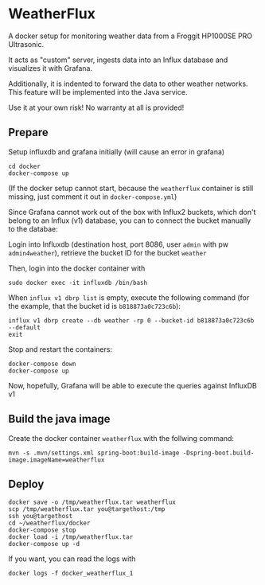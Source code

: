 # WeatherFlux

A docker setup for monitoring weather data from a Froggit HP1000SE PRO Ultrasonic.

It acts as "custom" server, ingests data into an Influx database and visualizes
it with Grafana.

Additionally, it is indented to forward the data to other weather networks. This feature
will be implemented into the Java service.

Use it at your own risk! No warranty at all is provided!

## Prepare

Setup influxdb and grafana initially (will cause an error in grafana)

    cd docker
    docker-compose up

(If the docker setup cannot start, because the `weatherflux` container is still missing,
just comment it out in `docker-compose.yml`)

Since Grafana cannot work out of the box with Influx2 buckets, which don't belong
to an Influx (v1) database, you can to connect the bucket manually to the databae:

Login into Influxdb (destination host, port 8086, user `admin` with pw `admin4weather`),
retrieve the bucket ID for the bucket `weather`

Then, login into the docker container with

    sudo docker exec -it influxdb /bin/bash

When `influx v1 dbrp list` is empty, execute the following command (for the
example, that the bucket id is `b818873a0c723c6b`):

    influx v1 dbrp create --db weather -rp 0 --bucket-id b818873a0c723c6b --default
    exit

Stop and restart the containers:

    docker-compose down
    docker-compose up

Now, hopefully, Grafana will be able to execute the queries against
InfluxDB v1

## Build the java image

Create the docker container `weatherflux` with the follwing command:

    mvn -s .mvn/settings.xml spring-boot:build-image -Dspring-boot.build-image.imageName=weatherflux

## Deploy

    docker save -o /tmp/weatherflux.tar weatherflux
    scp /tmp/weatherflux.tar you@targethost:/tmp
    ssh you@targethost
    cd ~/weatherflux/docker
    docker-compose stop
    docker load -i /tmp/weatherflux.tar
    docker-compose up -d

If you want, you can read the logs with

    docker logs -f docker_weatherflux_1